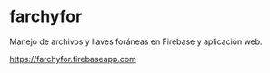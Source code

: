 # farchyfor
Manejo de archivos y llaves foráneas en Firebase y aplicación web.

https://farchyfor.firebaseapp.com
